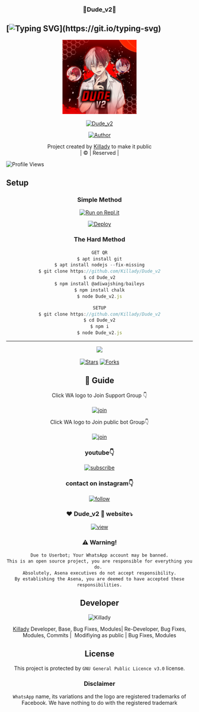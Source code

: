 <h3 align="center">💝Dude_v2💝</h3>

## [![Typing SVG](https://readme-typing-svg.herokuapp.com?font=Lemon+milk&color=F5000&lines=Welcome+to+Dude_v2+WA+Bot...;Created+by+Devil...;This+is+a+Bgm+stickerbot...;With+more+features...)](https://git.io/typing-svg)

<div align="center">
  <img border-radius: 15px src="20211205_102026.jpg" width="200" height="200"/>
  <p align="center">
<a href="#"><img title="Dude_v2" src="https://img.shields.io/badge/Dude_v2-green?colorA=%23ff0000&colorB=%23017e40&style=for-the-badge"></a>
</p>
  <p align="center">
<a href="https://github.com/Killady"><img title="Author" src="https://img.shields.io/badge/Author-Husnijin-/Dude_v2?color=blue&style=for-the-badge&logo=whatsapp"></a>
</p>
</div>
<p align="center">
Project created by <a href="https://github.com/Killady">Killady</a> to make it public
    <br>
       | © |
        Reserved |
    <br> 
</p>

![Profile Views](https://hits.seeyoufarm.com/api/count/incr/badge.svg?url=https://github.com/Killady/Dude_v2&title=Dude_v2%20Views)

## Setup
<div align="center">

  ### Simple Method
 
[![Run on Repl.it](https://repl.it/badge/github/quiec/whatsAlfa)](https://replit.com/@Husniser/MAALUTTY_V2-QR)
  

[![Deploy](https://www.herokucdn.com/deploy/button.svg)](https://heroku.com/deploy?template=https://github.com/Killady/Dude_v2) 
 
### The Hard Method
```js
GET QR
$ apt install git
$ apt install nodejs --fix-missing
$ git clone https://github.com/Killady/Dude_v2
$ cd Dude_v2
$ npm install @adiwajshing/baileys
$ npm install chalk
$ node Dude_v2.js
```
      
```js
SETUP
$ git clone https://github.com/Killady/Dude_v2
$ cd Dude_v2
$ npm i
$ node Dude_v2.js
```

----

  <p align="center">
  <a href="httsp://github.com/Killady/Dude_v2">
    
<a href="https://github.com/farhan-dqz/followers">
<img src="https://img.shields.io/github/repo-size/farhan-dqz/Julie-Mwol?color=green&label=Repo%20total%20size&style=plastic">
<p align="center">
<a href="https://github.com/Killady/followers"
<img title="Followers" src="https://img.shields.io/github/followers/Killady?color=blue&style=flat-square"></a>
<a href="https://github.com/Killady/Dude_v2/stargazers/"><img title="Stars" src="https://img.shields.io/github/stars/Killady/Dude_v2?color=blue&style=flat-trangle"></a>
<a href="https://github.com/Killady/Dude_v2/network/members"><img title="Forks" src="https://img.shields.io/github/forks/Killady/Dude_v2?color=blue&style=flat-trangle"></a>
</p>

## 📢 Guide
Click WA logo to Join Support Group 👇
    <br>
<br>
  [![join](https://github.com/Alien-alfa/PublicBot/blob/main/wlogo.svg.png)](https://chat.whatsapp.com/ByRcM1oaFETCOOtlhGYsJn)
  <div align="center">


Click WA logo to Join public bot Group👇
    <br>
<br>
  [![join](https://github.com/Alien-alfa/PublicBot/blob/main/wlogo.svg.png)](https://chat.whatsapp.com/BUt420LTGKBHNHALHKV9jJ)
  <div align="center">

  </div>

### youtube👇

[![subscribe](https://i.ibb.co/mqttCVQ/images-1-1.png)](https://youtube.com/channel/UCllom1TvXieyxcGaanSpMvA)


### contact on instagram👇

[![follow](https://i.ibb.co/zHdm4Hj/images-5-2.jpg)](https://www.instagram.com/_husni_ser_/)

### ❤️ Dude_v2 💙 website⤵️

[![view](https://i.ibb.co/cyXKpj7/images-7-1-1.jpg)](https://Dude_v2nijinhusni.blogspot.com)


### ⚠️ Warning! 
```
Due to Userbot; Your WhatsApp account may be banned.
This is an open source project, you are responsible for everything you do. 
Absolutely, Asena executives do not accept responsibility.
By establishing the Asena, you are deemed to have accepted these responsibilities.
```

## Developer
  <div align="center">
    
![Killady](https://github.com/Killady.png?size=100)

 [Killady](https://github.com/Killady)
Developer, Base, Bug Fixes, Modules| Re-Developer, Bug Fixes, Modules, Commits |  Modifiying  as   public | Bug Fixes, Modules 
  </div>
    


## License
This project is protected by `GNU General Public Licence v3.0` license.

### Disclaimer
`WhatsApp` name, its variations and the logo are registered trademarks of Facebook. We have nothing to do with the registered trademark
